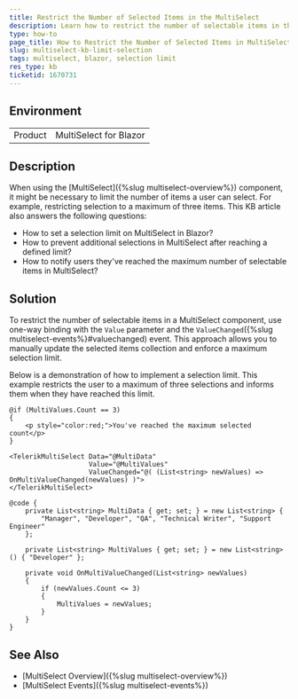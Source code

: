 ```yaml
---
title: Restrict the Number of Selected Items in the MultiSelect
description: Learn how to restrict the number of selectable items in the Telerik Blazor MultiSelect component.
type: how-to
page_title: How to Restrict the Number of Selected Items in MultiSelect for Blazor
slug: multiselect-kb-limit-selection
tags: multiselect, blazor, selection limit
res_type: kb
ticketid: 1670731
---
```


## Environment

<table>
    <tbody>
        <tr>
            <td>Product</td>
            <td>MultiSelect for Blazor</td>
        </tr>
    </tbody>
</table>

## Description

When using the [MultiSelect]({%slug multiselect-overview%}) component, it might be necessary to limit the number of items a user can select. For example, restricting selection to a maximum of three items. This KB article also answers the following questions:
- How to set a selection limit on MultiSelect in Blazor?
- How to prevent additional selections in MultiSelect after reaching a defined limit?
- How to notify users they've reached the maximum number of selectable items in MultiSelect?

## Solution

To restrict the number of selectable items in a MultiSelect component, use one-way binding with the `Value` parameter and the `ValueChanged`({%slug multiselect-events%}#valuechanged) event. This approach allows you to manually update the selected items collection and enforce a maximum selection limit.

Below is a demonstration of how to implement a selection limit. This example restricts the user to a maximum of three selections and informs them when they have reached this limit.

````RAZOR
@if (MultiValues.Count == 3)
{
    <p style="color:red;">You've reached the maximum selected count</p>
}

<TelerikMultiSelect Data="@MultiData"
                    Value="@MultiValues"
                    ValueChanged="@( (List<string> newValues) => OnMultiValueChanged(newValues) )">
</TelerikMultiSelect>

@code {
    private List<string> MultiData { get; set; } = new List<string> {
        "Manager", "Developer", "QA", "Technical Writer", "Support Engineer"
    };

    private List<string> MultiValues { get; set; } = new List<string>() { "Developer" };

    private void OnMultiValueChanged(List<string> newValues)
    {
        if (newValues.Count <= 3)
        {
            MultiValues = newValues;
        }
    }
}
````

## See Also

- [MultiSelect Overview]({%slug multiselect-overview%})
- [MultiSelect Events]({%slug multiselect-events%})
